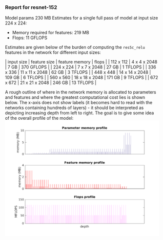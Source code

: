 ### Report for resnet-152
Model params 230 MB 
Estimates for a single full pass of model at input size 224 x 224: 

* Memory required for features: 219 MB 
* Flops: 11 GFLOPS 

Estimates are given below of the burden of computing the `res5c_relu` features in the network for different input sizes: 

| input size | feature size | feature memory | flops | 
 | 112 x 112 | 4 x 4 x 2048 | 7 GB | 370 GFLOPS |
 | 224 x 224 | 7 x 7 x 2048 | 27 GB | 1 TFLOPS |
 | 336 x 336 | 11 x 11 x 2048 | 62 GB | 3 TFLOPS |
 | 448 x 448 | 14 x 14 x 2048 | 109 GB | 6 TFLOPS |
 | 560 x 560 | 18 x 18 x 2048 | 171 GB | 9 TFLOPS |
 | 672 x 672 | 21 x 21 x 2048 | 246 GB | 13 TFLOPS |

A rough outline of where in the network memory is allocated to parameters and features and where the greatest computational cost lies is shown below.  The x-axis does not show labels (it becomes hard to read with the networks containing hundreds of layers) - it should be interpreted as depicting increasing depth from left to right.  The goal is to give some idea of the overall profile of the model: 
![resnet-152 profile](figs/resnet-152.png)
